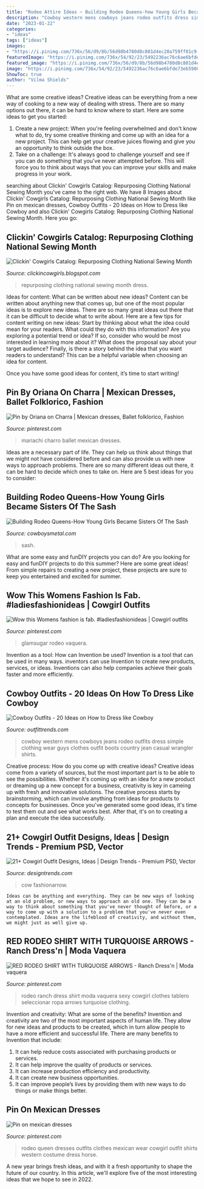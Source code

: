 ```yaml
---
title: "Rodeo Attire Ideas ~ Building Rodeo Queens-how Young Girls Became Sisters Of The Sash"
description: "Cowboy western mens cowboys jeans rodeo outfits dress simple clothing wear guys clothes outfit boots country jean casual wrangler shirts"
date: "2023-01-22"
categories:
- "ideas"
tags: ["ideas"]
images:
- "https://i.pinimg.com/736x/56/d9/8b/56d98b4780d8c801d4ec20a759ff01c9--rodeo-queen-western-wear.jpg"
featuredImage: "https://i.pinimg.com/736x/54/92/23/5492236ac76c6ae6bfde73eb5908da03.jpg"
featured_image: "https://i.pinimg.com/736x/56/d9/8b/56d98b4780d8c801d4ec20a759ff01c9--rodeo-queen-western-wear.jpg"
image: "https://i.pinimg.com/736x/54/92/23/5492236ac76c6ae6bfde73eb5908da03.jpg"
ShowToc: true
author: "Vilma Shields"
---
```



What are some creative ideas?
Creative ideas can be everything from a new way of cooking to a new way of dealing with stress. There are so many options out there, it can be hard to know where to start. Here are some ideas to get you started: 
1. Create a new project: When you're feeling overwhelmed and don't know what to do, try some creative thinking and come up with an idea for a new project. This can help get your creative juices flowing and give you an opportunity to think outside the box.
2. Take on a challenge: It's always good to challenge yourself and see if you can do something that you've never attempted before. This will force you to think about ways that you can improve your skills and make progress in your work. 

	

		
searching about Clickin&#039; Cowgirls Catalog: Repurposing Clothing National Sewing Month you've came to the right web. We have 8 Images about Clickin&#039; Cowgirls Catalog: Repurposing Clothing National Sewing Month like Pin on mexican dresses, Cowboy Outfits - 20 Ideas on How to Dress like Cowboy and also Clickin&#039; Cowgirls Catalog: Repurposing Clothing National Sewing Month. Here you go:
		
    
## Clickin&#039; Cowgirls Catalog: Repurposing Clothing National Sewing Month

<img loading=lazy src="http://3.bp.blogspot.com/-4oQFYbZrLW0/Ujp8buJpTLI/AAAAAAAAAjk/k-9D2pbOEXs/s1600/steampunk+dress+283.jpg" onerror="this.onerror=null;this.src='https://tse1.mm.bing.net/th?id=OIP.5cmFlrxjs0_kjbrYx_GyWQAAAA&amp;pid=15.1';" alt="Clickin&#039; Cowgirls Catalog: Repurposing Clothing National Sewing Month">

_Source: clickincowgirls.blogspot.com_

>repurposing clothing national sewing month dress. 

	

Ideas for content: What can be written about new ideas?
Content can be written about anything new that comes up, but one of the most popular ideas is to explore new ideas. There are so many great ideas out there that it can be difficult to decide what to write about. Here are a few tips for content writing on new ideas:
Start by thinking about what the idea could mean for your readers. What could they do with this information? Are you exploring a potential trend or idea? If so, consider who would be most interested in learning more about it? What does the proposal say about your target audience? Finally, is there a story behind the idea that you want readers to understand? This can be a helpful variable when choosing an idea for content.

Once you have some good ideas for content, it’s time to start writing!

    
## Pin By Oriana On Charra | Mexican Dresses, Ballet Folklorico, Fashion

<img loading=lazy src="https://i.pinimg.com/736x/54/92/23/5492236ac76c6ae6bfde73eb5908da03.jpg" onerror="this.onerror=null;this.src='https://tse4.mm.bing.net/th?id=OIP.8lEM93syHPMJsz1cqo39cwHaLH&amp;pid=15.1';" alt="Pin by Oriana on Charra | Mexican dresses, Ballet folklorico, Fashion">

_Source: pinterest.com_

>mariachi charro ballet mexican dresses. 

	

Ideas are a necessary part of life. They can help us think about things that we might not have considered before and can also provide us with new ways to approach problems. There are so many different ideas out there, it can be hard to decide which ones to take on. Here are 5 best ideas for you to consider: 

    
## Building Rodeo Queens-How Young Girls Became Sisters Of The Sash

<img loading=lazy src="http://www.cowboysmetal.com/uploads/1/1/7/7/117785591/p1898.png" onerror="this.onerror=null;this.src='https://tse2.mm.bing.net/th?id=OIP.ZXueF3E0rhxMkEgW0cjNGgHaLH&amp;pid=15.1';" alt="Building Rodeo Queens-How Young Girls Became Sisters Of The Sash">

_Source: cowboysmetal.com_

>sash. 

	

What are some easy and funDIY projects you can do?
Are you looking for easy and funDIY projects to do this summer? Here are some great ideas! From simple repairs to creating a new project, these projects are sure to keep you entertained and excited for summer.

    
## Wow This Womens Fashion Is Fab. #ladiesfashionideas | Cowgirl Outfits

<img loading=lazy src="https://i.pinimg.com/originals/34/50/2b/34502bc23c5c4131bdf60bb58c947b3d.jpg" onerror="this.onerror=null;this.src='https://tse4.mm.bing.net/th?id=OIP.QkiRdvsRXNutT5ECGmYvnwHaMW&amp;pid=15.1';" alt="Wow this Womens fashion is fab. #ladiesfashionideas | Cowgirl outfits">

_Source: pinterest.com_

>glamsugar rodeo vaquera. 

	

Invention as a tool: How can Invention be used?
Invention is a tool that can be used in many ways. inventors can use Invention to create new products, services, or ideas. Inventions can also help companies achieve their goals faster and more efficiently.

    
## Cowboy Outfits - 20 Ideas On How To Dress Like Cowboy

<img loading=lazy src="http://www.outfittrends.com/wp-content/uploads/2015/10/cf1346f022682568083c648c9a815dd7.jpg" onerror="this.onerror=null;this.src='https://tse1.mm.bing.net/th?id=OIP.2VqFkyNmqNav3UG-e-f_oQHaQg&amp;pid=15.1';" alt="Cowboy Outfits - 20 Ideas on How to Dress like Cowboy">

_Source: outfittrends.com_

>cowboy western mens cowboys jeans rodeo outfits dress simple clothing wear guys clothes outfit boots country jean casual wrangler shirts. 

	

Creative process: How do you come up with creative ideas?
Creative ideas come from a variety of sources, but the most important part is to be able to see the possibilities. Whether it's coming up with an idea for a new product or dreaming up a new concept for a business, creativity is key in cameing up with fresh and innovative solutions. The creative process starts by brainstorming, which can involve anything from ideas for products to concepts for businesses. Once you've generated some good ideas, it's time to test them out and see what works best. After that, it's on to creating a plan and execute the idea successfully.

    
## 21+ Cowgirl Outfit Designs, Ideas | Design Trends - Premium PSD, Vector

<img loading=lazy src="https://images.designtrends.com/wp-content/uploads/2016/03/24121316/Awesome-Cowgirl-Outfit.jpg" onerror="this.onerror=null;this.src='https://tse1.mm.bing.net/th?id=OIP.ViDfDcHt_IFfGL6KjaD8fwHaHa&amp;pid=15.1';" alt="21+ Cowgirl Outfit Designs, Ideas | Design Trends - Premium PSD, Vector">

_Source: designtrends.com_

>cow fashionarrow. 

	


    Ideas can be anything and everything. They can be new ways of looking at an old problem, or new ways to approach an old one. They can be a way to think about something that you've never thought of before, or a way to come up with a solution to a problem that you've never even contemplated. Ideas are the lifeblood of creativity, and without them, we might just as well give up.

    
## RED RODEO SHIRT WITH TURQUOISE ARROWS - Ranch Dress&#039;n | Moda Vaquera

<img loading=lazy src="https://i.pinimg.com/originals/50/72/83/507283d4d7b334303b5711377c3649dd.jpg" onerror="this.onerror=null;this.src='https://tse1.mm.bing.net/th?id=OIP.GMJuw75qak5P6vtJ8xWzVwHaLH&amp;pid=15.1';" alt="RED RODEO SHIRT WITH TURQUOISE ARROWS - Ranch Dress&#039;n | Moda vaquera">

_Source: pinterest.com_

>rodeo ranch dress shirt moda vaquera sexy cowgirl clothes tablero seleccionar ropa arrows turquoise clothing. 

	

Invention and creativity: What are some of the benefits?
Invention and creativity are two of the most important aspects of human life. They allow for new ideas and products to be created, which in turn allow people to have a more efficient and successful life. There are many benefits to Invention that include: 
1. It can help reduce costs associated with purchasing products or services. 
2. It can help improve the quality of products or services. 
3. It can increase production efficiency and productivity. 
4. It can create new business opportunities. 
5. It can improve people’s lives by providing them with new ways to do things or make things better.

    
## Pin On Mexican Dresses

<img loading=lazy src="https://i.pinimg.com/736x/56/d9/8b/56d98b4780d8c801d4ec20a759ff01c9--rodeo-queen-western-wear.jpg" onerror="this.onerror=null;this.src='https://tse3.mm.bing.net/th?id=OIP.ddUDNtJtzguTYGI3SfHIfQHaNL&amp;pid=15.1';" alt="Pin on mexican dresses">

_Source: pinterest.com_

>rodeo queen dresses outfits clothes mexican wear cowgirl outfit shirts western costume dress horse. 

	

A new year brings fresh ideas, and with it a fresh opportunity to shape the future of our country.  In this article, we'll explore five of the most interesting ideas that we hope to see in 2022. 

